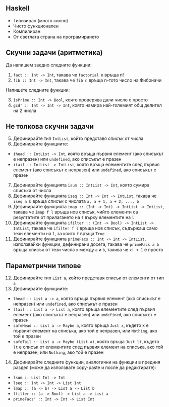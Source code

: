 ## Haskell

- Типизиран (много силно)
- Чисто функционален
- Компилиран
- От светлата страна на програмирането

## Скучни задачи (аритметика)
Да напишем заедно следните функции:

1. `fact :: Int -> Int`, такава че `factorial n` връща n!
2. `fib :: Int -> Int`, такава че `fib n` връща n-тото число на Фибоначи

Напишете следните функции:

3. `isPrime :: Int -> Bool`, която проверява дали число е просто
4. `gcd' :: Int -> Int -> Int`, която намира най-големият общ делител на 2 числа

## Не толкова скучни задачи

5. Дефинирайте тип `IntList`, който представя списък от числа
6. Дефинирайте функциите:
- `ihead :: IntList -> Int`, която връща първия елемент (ако списъкът е непразен) или `undefined`, ако списъкът е празен
- `itail :: IntList -> IntList`, която връща елементите след първия елемент (ако списъкът е непразен) или `undefined`, ако списъкът е празен
7. Дефинирайте функцията `isum :: IntList -> Int`, която сумира списъка от числа
8. Дефинирайте функцията `iseq :: Int -> Int -> IntList`, такава че `iseq a b` връща списък с числата `a, a + 1, a + 2, ..., b`
9. Дефинирайте функцията `imap :: (Int -> Int) -> IntList -> IntList`, такава че `imap f l` връща нов списък, чийто елементи са резултатите от прилагането на `f` върху елементите на `l`
10. Дефинирайте функцията `ifilter :: (Int -> Bool) -> IntList -> IntList`, такава че `ifilter f l` връща нов списък, съдържащ само тези елементи на `l`, за които `f` връща `True`
11. Дефинирайте функцията `primeFacs :: Int -> Int -> IntList`, използвайки функции, дефинирани досега, такава че `primeFacs a b` връща списък от тези числа `x` между `a` и `b`, такива че `x! + 1` е просто

## Параметрични типове

12. Дефинирайте тип `List a`, който представя списък от елементи от тип `a`
13. Дефинирайте функциите:
- `lhead :: List a -> a`, която връща първия елемент (ако списъкът е непразен) или `undefined`, ако списъкът е празен
- `ltail :: List a -> List a`, която връща елементите след първия елемент (ако списъкът е непразен) или `undefined`, ако списъкът е празен
- `safeHead :: List a -> Maybe a`, която връща `Just x`, където x е първият елемент на списъка, ако той е непразен, или `Nothing`, ако той е празен
- `safeTail :: List a -> Maybe (List a)`, която връща `Just lt`, където `lt` е списък от елементите след първия елемент на списъка, ако той е непразен, или `Nothing`, ако той е празен
14. Дефинирайте следните функции, аналогични на функции в предния раздел (може да използвате copy-paste и после да редактирате):
- `lsum :: List Int -> Int`
- `lseq :: Int -> Int -> List Int`
- `lmap :: (a -> b) -> List a -> List b`
- `lfilter :: (a -> Bool) -> List a -> List a`
- `primeFacs' :: Int -> Int -> List Int`
